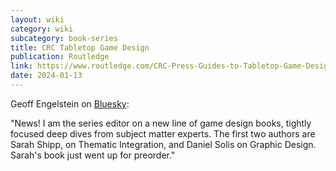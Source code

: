 ```yaml
---
layout: wiki
category: wiki
subcategory: book-series
title: CRC Tabletop Game Design
publication: Routledge
link: https://www.routledge.com/CRC-Press-Guides-to-Tabletop-Game-Design/book-series/CRCGUITABGAM
date: 2024-01-13
---
```


Geoff Engelstein on [Bluesky](https://bsky.app/profile/gengelstein.bsky.social/post/3kiii2htscs2z):

"News! I am the series editor on a new line of game design books, tightly focused deep dives from subject matter experts. The first two authors are Sarah Shipp, on Thematic Integration, and Daniel Solis on Graphic Design. Sarah's book just went up for preorder."
